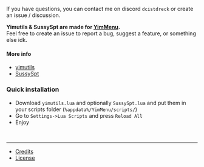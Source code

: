 
If you have questions, you can contact me on discord `dcistdreck` or create an issue / discussion.

**Yimutils & SussySpt are made for [YimMenu](https://github.com/YimMenu/YimMenu).**<br />
Feel free to create an issue to report a bug, suggest a feature, or something else idk.

#### More info
- [yimutils](https://github.com/pierrelasse/YimStuff/blob/master/docs/yimutils.md)
- [SussySpt](https://github.com/pierrelasse/YimStuff/blob/master/docs/SussySpt.md)

### Quick installation
- Download `yimutils.lua` and optionally `SussySpt.lua` and put them in your scripts folder (`%appdata%/YimMenu/scripts/`)
- Go to `Settings->Lua Scripts` and press `Reload All`
- Enjoy

<br /><hr />

- [Credits](https://github.com/pierrelasse/YimStuff/blob/master/CREDITS.md)
- [License](https://github.com/pierrelasse/YimStuff/blob/master/LICENSE)
